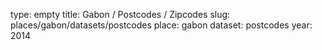 type: empty
title: Gabon / Postcodes / Zipcodes
slug: places/gabon/datasets/postcodes
place: gabon
dataset: postcodes
year: 2014
